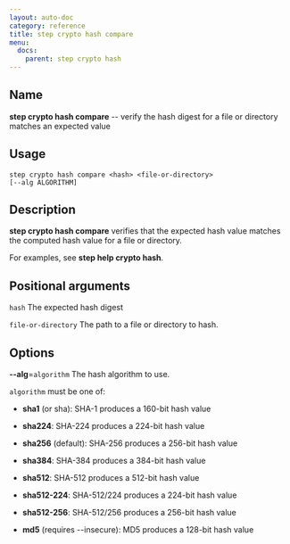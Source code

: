 ```yaml
---
layout: auto-doc
category: reference
title: step crypto hash compare
menu:
  docs:
    parent: step crypto hash
---
```


## Name
**step crypto hash compare** -- verify the hash digest for a file or directory matches an expected value

## Usage

```raw
step crypto hash compare <hash> <file-or-directory>
[--alg ALGORITHM]
```

## Description

**step crypto hash compare** verifies that the expected hash value matches the
computed hash value for a file or directory.

For examples, see **step help crypto hash**.

## Positional arguments

`hash`
The expected hash digest

`file-or-directory`
The path to a file or directory to hash.

## Options


**--alg**=`algorithm`
The hash algorithm to use.

`algorithm` must be one of:

- **sha1** (or sha): SHA-1 produces a 160-bit hash value

- **sha224**: SHA-224 produces a 224-bit hash value

- **sha256** (default): SHA-256 produces a 256-bit hash value

- **sha384**: SHA-384 produces a 384-bit hash value

- **sha512**: SHA-512 produces a 512-bit hash value

- **sha512-224**: SHA-512/224 produces a 224-bit hash value

- **sha512-256**: SHA-512/256 produces a 256-bit hash value

- **md5** (requires --insecure): MD5 produces a 128-bit hash value


